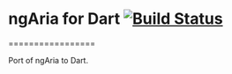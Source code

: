 # ngAria for Dart [![Build Status](https://travis-ci.org/neermitt/ngAria-dart.svg?branch=master)](https://travis-ci.org/neermitt/ngAria-dart)
=================

Port of ngAria to Dart.